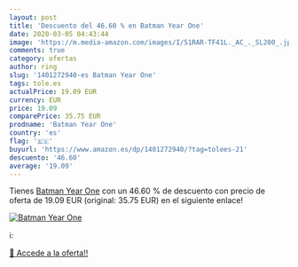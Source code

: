 ```yaml
---
layout: post
title: 'Descuento del 46.60 % en Batman Year One'
date: 2020-03-05 04:43:44
image: 'https://m.media-amazon.com/images/I/51RAR-TF41L._AC_._SL200_.jpg'
comments: true
category: ofertas
author: ring
slug: '1401272940-es Batman Year One'
tags: tole.es
actualPrice: 19.09 EUR
currency: EUR
price: 19.09
comparePrice: 35.75 EUR
prodname: 'Batman Year One'
country: 'es'
flag: '🇪🇸'
buyurl: 'https://www.amazon.es/dp/1401272940/?tag=tolees-21'
descuento: '46.60'
average: '19.09'
---
```


Tienes [Batman Year One](https://www.amazon.es/dp/1401272940/?tag=tolees-21) con un 46.60 % de descuento con precio de oferta de 19.09 EUR (original: 35.75 EUR) en el siguiente enlace!

[![Batman Year One](https://m.media-amazon.com/images/I/51RAR-TF41L._AC_._SL200_.jpg)](https://www.amazon.es/dp/1401272940/?tag=tolees-21)

ℹ️:


[🛒 Accede a la oferta!!](https://www.amazon.es/dp/1401272940/?tag=tolees-21)
